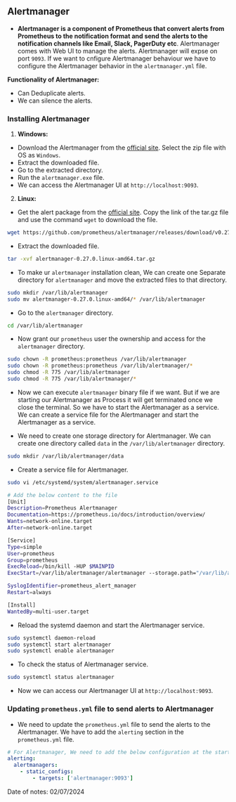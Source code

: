 ## Alertmanager

- **Alertmanager is a component of Prometheus that convert alerts from Prometheus to the notification format and send the alerts to the notification channels like Email, Slack, PagerDuty etc**. Alertmanager comes with Web UI to manage the alerts. Alertmanager will expse on port `9093`. If we want to cnfigure Alertmanager behaviour we have to configure the Alertmanager behavior in the `alertmanager.yml` file.

**Functionality of Alertmanager:**

- Can Deduplicate alerts.
- We can silence the alerts.

### Installing Alertmanager

1. **Windows:**

- Download the Alertmanager from the [official site](https://prometheus.io/download/#alertmanager). Select the zip file with OS as `Windows`.
- Extract the downloaded file.
- Go to the extracted directory.
- Run the `alertmanager.exe` file.
- We can access the Alertmanager UI at `http://localhost:9093`.

2. **Linux:**

- Get the alert package from the [official site](https://prometheus.io/download/#alertmanager). Copy the link of the tar.gz file and use the command `wget` to download the file.
```bash
wget https://github.com/prometheus/alertmanager/releases/download/v0.27.0/alertmanager-0.27.0.linux-amd64.tar.gz
```

- Extract the downloaded file.
```bash
tar -xvf alertmanager-0.27.0.linux-amd64.tar.gz
```

- To make ur `alertmanager` installation clean, We can create one Separate directory for `alertmanager` and move the extracted files to that directory.
```bash
sudo mkdir /var/lib/alertmanager
sudo mv alertmanager-0.27.0.linux-amd64/* /var/lib/alertmanager
```

- Go to the `alertmanager` directory.
```bash
cd /var/lib/alertmanager
```

- Now grant our `prometheus` user the ownership and access for the `alertmanager` directory.
```bash
sudo chown -R prometheus:prometheus /var/lib/alertmanager
sudo chown -R prometheus:prometheus /var/lib/alertmanager/*
sudo chmod -R 775 /var/lib/alertmanager
sudo chmod -R 775 /var/lib/alertmanager/*
```

- Now we can execute `alertmanager` binary file if we want. But if we are starting our Alertmanager as Process it will get terminated once we close the terminal. So we have to start the Alertmanager as a service. We can create a service file for the Alertmanager and start the Alertmanager as a service.

- We need to create one storage directory for Alertmanager. We can create one directory called `data` in the `/var/lib/alertmanager` directory.
```bash
sudo mkdir /var/lib/alertmanager/data
```

- Create a service file for Alertmanager.
```bash
sudo vi /etc/systemd/system/alertmanager.service

# Add the below content to the file
[Unit]
Description=Prometheus Alertmanager
Documentation=https://prometheus.io/docs/introduction/overview/
Wants=network-online.target
After=network-online.target

[Service]
Type=simple
User=prometheus
Group=prometheus
ExecReload=/bin/kill -HUP $MAINPID
ExecStart=/var/lib/alertmanager/alertmanager --storage.path="/var/lib/alertmanager/data" --config.file="/var/lib/alertmanager/alertmanager.yml"

SyslogIdentifier=prometheus_alert_manager
Restart=always

[Install]
WantedBy=multi-user.target
```

- Reload the systemd daemon and start the Alertmanager service.
```bash
sudo systemctl daemon-reload
sudo systemctl start alertmanager
sudo systemctl enable alertmanager
```

- To check the status of Alertmanager service.
```bash
sudo systemctl status alertmanager
```

- Now we can access our Alertmanager UI at `http://localhost:9093`.

### Updating `prometheus.yml` file to send alerts to Alertmanager

- We need to update the `prometheus.yml` file to send the alerts to the Alertmanager. We have to add the `alerting` section in the `prometheus.yml` file.

```yaml
# For Alertmanager, We need to add the below configuration at the starting of the file.
alerting:
  alertmanagers:
    - static_configs:
        - targets: ['alertmanager:9093']
```

Date of notes: 02/07/2024